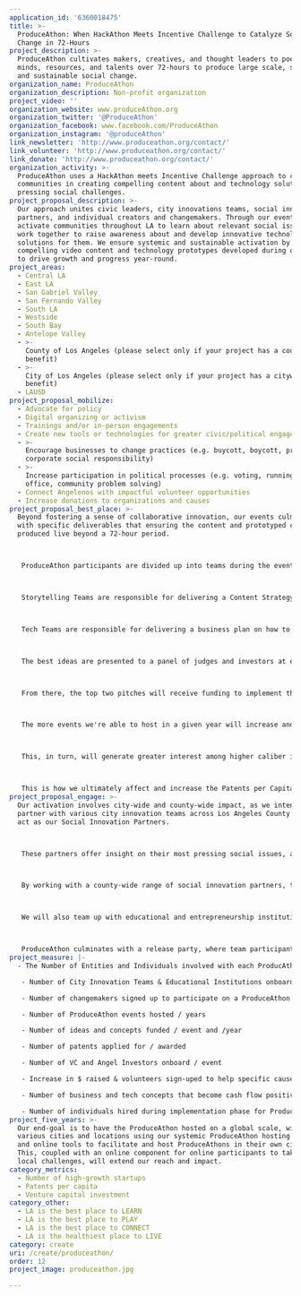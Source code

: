 ```yaml
---
application_id: '6360018475'
title: >-
  ProduceAthon: When HackAthon Meets Incentive Challenge to Catalyze Social
  Change in 72-Hours
project_description: >-
  ProduceAthon cultivates makers, creatives, and thought leaders to pool their
  minds, resources, and talents over 72-hours to produce large scale, systemic,
  and sustainable social change.
organization_name: ProduceAthon
organization_description: Non-profit organization
project_video: ''
organization_website: www.produceAthon.org
organization_twitter: '@ProduceAthon'
organization_facebook: www.facebook.com/ProduceAthon
organization_instagram: '@produceAthon'
link_newsletter: 'http://www.produceathon.org/contact/'
link_volunteer: 'http://www.produceathon.org/contact/'
link_donate: 'http://www.produceathon.org/contact/'
organization_activity: >-
  ProduceAthon uses a HackAthon meets Incentive Challenge approach to catalyze
  communities in creating compelling content about and technology solutions for
  pressing social challenges.
project_proposal_description: >-
  Our approach unites civic leaders, city innovations teams, social innovation
  partners, and individual creators and changemakers. Through our events, we
  activate communities throughout LA to learn about relevant social issues and
  work together to raise awareness about and develop innovative technology
  solutions for them. We ensure systemic and sustainable activation by using the
  compelling video content and technology prototypes developed during our events
  to drive growth and progress year-round.
project_areas:
  - Central LA
  - East LA
  - San Gabriel Valley
  - San Fernando Valley
  - South LA
  - Westside
  - South Bay
  - Antelope Valley
  - >-
    County of Los Angeles (please select only if your project has a countywide
    benefit)
  - >-
    City of Los Angeles (please select only if your project has a citywide
    benefit)
  - LAUSD
project_proposal_mobilize:
  - Advocate for policy
  - Digital organizing or activism
  - Trainings and/or in-person engagements
  - Create new tools or technologies for greater civic/political engagement
  - >-
    Encourage businesses to change practices (e.g. buycott, boycott, promote
    corporate social responsibility)
  - >-
    Increase participation in political processes (e.g. voting, running for
    office, community problem solving)
  - Connect Angelenos with impactful volunteer opportunities
  - Increase donations to organizations and causes
project_proposal_best_place: >-
  Beyond fostering a sense of collaborative innovation, our events culminate
  with specific deliverables that ensuring the content and prototyped concepts
  produced live beyond a 72-hour period.



   ProduceAthon participants are divided up into teams during the event. Storytelling Teams and Tech Teams. While some team members develop actual content, videos, and prototype new technologies, other team members will be focused on strategy and growth pertaining to their projects.



   Storytelling Teams are responsible for delivering a Content Strategy Plan to ensure the cause they've worked on can use the content to (1) generate awareness (2) increase volunteerism (3) increase donations



   Tech Teams are responsible for delivering a business plan on how to fund, scale, and implement their proposed technology to address the social or city challenge they worked on.



   The best ideas are presented to a panel of judges and investors at event culmination -- during a Release Party.



   From there, the top two pitches will receive funding to implement their content strategy and business plan as well as access to resources, mentors, co-working spaces, and city officials for guidance that monitors progress and ensures sustainable and systemic growth.



   The more events we're able to host in a given year will increase and attract higher caliber participants and result in more innovative ideas and concepts.



   This, in turn, will generate greater interest among higher caliber investors and VCs.



   This is how we ultimately affect and increase the Patents per Capita, # of high growth startups, and VC investment.
project_proposal_engage: >-
  Our activation involves city-wide and county-wide impact, as we intend to
  partner with various city innovation teams across Los Angeles County who will
  act as our Social Innovation Partners.



   These partners offer insight on their most pressing social issues, along with desired success metrics they want to see directly impacted as a gauge for monitoring progress.



   By working with a county-wide range of social innovation partners, the ProduceAthon challenge prompts and themes will be relevant, current, and very specific to unique challenges that various parts of LA county face.



   We will also team up with educational and entrepreneurship institutions, who will act as mentors throughout the 72-Hour ProduceAthon duration. These experts will offer teams access to relevant tools needed in creating their deliverables, and guide them in optimizing their concepts and pitches for successful implemenation.



   ProduceAthon culminates with a release party, where team participants present their deliverables and pitch their concepts in front of a panel of judges and investors. The winning ideas will receive funding for implementation and well as access to mentors and resources to ensure and monitor progress.
project_measure: |-
  - The Number of Entities and Individuals involved with each ProducAthon event

   - Number of City Innovation Teams & Educational Institutions onboard

   - Number of changemakers signed up to participate on a ProduceAthon team

   - Number of ProduceAthon events hosted / years

   - Number of ideas and concepts funded / event and /year

   - Number of patents applied for / awarded

   - Number of VC and Angel Investors onboard / event

   - Increase in $ raised & volunteers sign-uped to help specific causes post-ProduceAthon content creation and content release

   - Number of business and tech concepts that become cash flow positive post-ProduceAthon

   - Number of individuals hired during implementation phase for ProduceAthon winning ideas
project_five_years: >-
  Our end-goal is to have the ProduceAthon hosted on a global scale, with
  various cities and locations using our systemic ProduceAthon hosting process
  and online tools to facilitate and host ProduceAthons in their own cities.
  This, coupled with an online component for online participants to take part in
  local challenges, will extend our reach and impact.
category_metrics:
  - Number of high-growth startups
  - Patents per capita
  - Venture capital investment
category_other:
  - LA is the best place to LEARN
  - LA is the best place to PLAY
  - LA is the best place to CONNECT
  - LA is the healthiest place to LIVE
category: create
uri: /create/produceathon/
order: 12
project_image: produceathon.jpg

---
```

